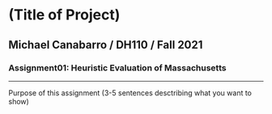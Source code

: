 # (Title of Project)
## Michael Canabarro / DH110 / Fall 2021

### Assignment01: Heuristic Evaluation of Massachusetts

---

Purpose of this assignment (3-5 sentences desctribing what you want to show)
